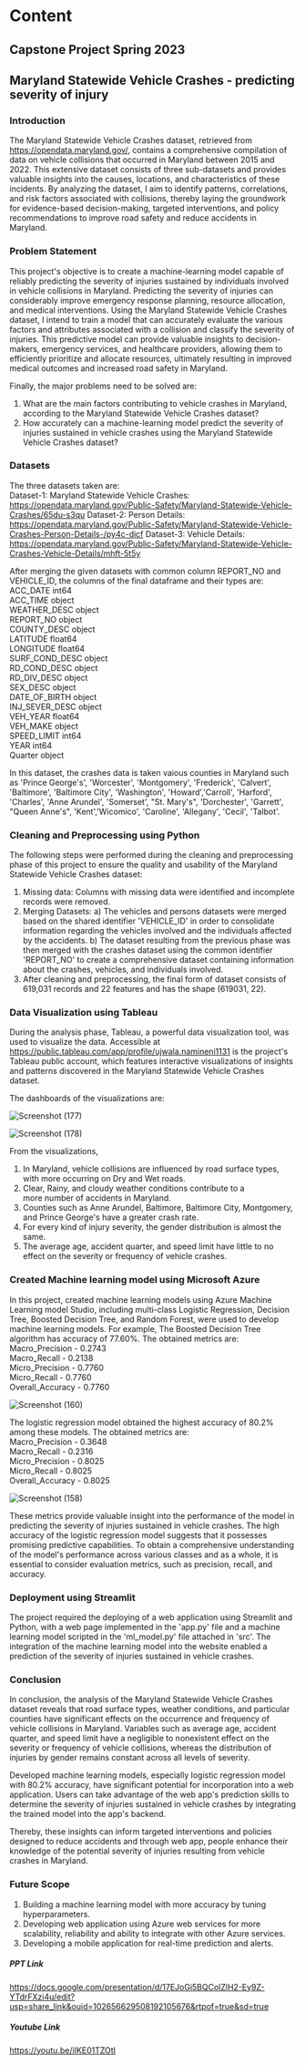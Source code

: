 # Content
## Capstone Project Spring 2023
## Maryland Statewide Vehicle Crashes - predicting severity of injury 

### Introduction
The Maryland Statewide Vehicle Crashes dataset, retrieved from https://opendata.maryland.gov/, contains a comprehensive compilation of data on vehicle collisions that occurred in Maryland between 2015 and 2022. This extensive dataset consists of three sub-datasets and provides valuable insights into the causes, locations, and characteristics of these incidents. By analyzing the dataset, I aim to identify patterns, correlations, and risk factors associated with collisions, thereby laying the groundwork for evidence-based decision-making, targeted interventions, and policy recommendations to improve road safety and reduce accidents in Maryland.

### Problem Statement
This project's objective is to create a machine-learning model capable of reliably predicting the severity of injuries sustained by individuals involved in vehicle collisions in Maryland. Predicting the severity of injuries can considerably improve emergency response planning, resource allocation, and medical interventions. Using the Maryland Statewide Vehicle Crashes dataset, I intend to train a model that can accurately evaluate the various factors and attributes associated with a collision and classify the severity of injuries. This predictive model can provide valuable insights to decision-makers, emergency services, and healthcare providers, allowing them to efficiently prioritize and allocate resources, ultimately resulting in improved medical outcomes and increased road safety in Maryland.

Finally, the major problems need to be solved are:
1. What are the main factors contributing to vehicle crashes in Maryland, according to the Maryland Statewide Vehicle Crashes dataset?
2. How accurately can a machine-learning model predict the severity of injuries sustained in vehicle crashes using the Maryland Statewide Vehicle Crashes dataset?

### Datasets
The three datasets taken are:\
Dataset-1: Maryland Statewide Vehicle Crashes:
https://opendata.maryland.gov/Public-Safety/Maryland-Statewide-Vehicle-Crashes/65du-s3qu
Dataset-2: Person Details:
https://opendata.maryland.gov/Public-Safety/Maryland-Statewide-Vehicle-Crashes-Person-Details-/py4c-dicf
Dataset-3: Vehicle Details:
https://opendata.maryland.gov/Public-Safety/Maryland-Statewide-Vehicle-Crashes-Vehicle-Details/mhft-5t5y

After merging the given datasets with common column REPORT_NO and VEHICLE_ID, the columns of the final dataframe and their types are:\
ACC_DATE            int64\
ACC_TIME           object\
WEATHER_DESC       object\
REPORT_NO          object\
COUNTY_DESC        object\
LATITUDE          float64\
LONGITUDE         float64\
SURF_COND_DESC     object\
RD_COND_DESC       object\
RD_DIV_DESC        object\
SEX_DESC           object\
DATE_OF_BIRTH      object\
INJ_SEVER_DESC     object\
VEH_YEAR          float64\
VEH_MAKE           object\
SPEED_LIMIT         int64\
YEAR                int64\
Quarter            object

In this dataset, the crashes data is taken vaious counties in Maryland such as 'Prince George's', 'Worcester', 'Montgomery', 'Frederick', 'Calvert', 'Baltimore', 'Baltimore City', 'Washington', 'Howard','Carroll', 'Harford', 'Charles', 'Anne Arundel', 'Somerset', "St. Mary's", 'Dorchester', 'Garrett', "Queen Anne's", 'Kent','Wicomico', 'Caroline', 'Allegany', 'Cecil', 'Talbot'. 

### Cleaning and Preprocessing using Python
The following steps were performed during the cleaning and preprocessing phase of this project to ensure the quality and usability of the Maryland Statewide Vehicle Crashes dataset:
1. Missing data: Columns with missing data were identified and incomplete records were removed.
2. Merging Datasets: 
    a) The vehicles and persons datasets were merged based on the shared identifier 'VEHICLE_ID' in order to consolidate information regarding the vehicles involved and the        individuals affected by the accidents.
    b) The dataset resulting from the previous phase was then merged with the crashes dataset using the common identifier 'REPORT_NO' to create a comprehensive dataset            containing information about the crashes, vehicles, and individuals involved.
3. After cleaning and preprocessing, the final form of dataset consists of 619,031 records and 22 features and has the shape (619031, 22).

### Data Visualization using Tableau
During the analysis phase, Tableau, a powerful data visualization tool, was used to visualize the data. Accessible at https://public.tableau.com/app/profile/ujwala.namineni1131 is the project's Tableau public account, which features interactive visualizations of insights and patterns discovered in the Maryland Statewide Vehicle Crashes dataset.

The dashboards of the visualizations are:

![Screenshot (177)](https://github.com/ujwala-123/Ujwala_Data606/assets/72090397/df8a8cb3-59e6-4732-b288-f4234f2c0978)

![Screenshot (178)](https://github.com/ujwala-123/Ujwala_Data606/assets/72090397/3f1f18a8-d8ef-481c-81bb-814a35ced72d)

From the visualizations, 
1. In Maryland, vehicle collisions are influenced by road surface types, with more occurring on Dry and Wet roads.
2. Clear, Rainy, and cloudy weather conditions contribute to a more number of accidents in Maryland.
3. Counties such as Anne Arundel, Baltimore, Baltimore City, Montgomery, and Prince George's have a greater crash rate.
4. For every kind of injury severity, the gender distribution is almost the same.
5. The average age, accident quarter, and speed limit have little to no effect on the severity or frequency of vehicle crashes.

### Created Machine learning model using Microsoft Azure
In this project, created machine learning models using Azure Machine Learning model Studio, including multi-class Logistic Regression, Decision Tree, Boosted Decision Tree, and Random Forest, were used to develop machine learning models. 
For example,
The Boosted Decision Tree algorithm has accuracy of 77.60%.
The obtained metrics are:\
Macro_Precision - 0.2743\
Macro_Recall - 0.2138\
Micro_Precision - 0.7760\
Micro_Recall - 0.7760\
Overall_Accuracy - 0.7760

![Screenshot (160)](https://github.com/ujwala-123/Ujwala_Data606/assets/72090397/17010273-bb2e-48b2-ac0c-0777b8f9dce8)


The logistic regression model obtained the highest accuracy of 80.2% among these models.
The obtained metrics are:\
Macro_Precision - 0.3648\
Macro_Recall - 0.2316\
Micro_Precision - 0.8025\
Micro_Recall - 0.8025\
Overall_Accuracy - 0.8025

![Screenshot (158)](https://github.com/ujwala-123/Ujwala_Data606/assets/72090397/4d5ffd4a-2315-4b90-a05e-2800118d61ae)


These metrics provide valuable insight into the performance of the model in predicting the severity of injuries sustained in vehicle crashes. The high accuracy of the logistic regression model suggests that it possesses promising predictive capabilities. To obtain a comprehensive understanding of the model's performance across various classes and as a whole, it is essential to consider evaluation metrics, such as precision, recall, and accuracy.

### Deployment using Streamlit
The project required the deploying of a web application using Streamlit and Python, with a web page implemented in the 'app.py' file and a machine learning model scripted in the 'ml_model.py' file attached in 'src'. The integration of the machine learning model into the website enabled a prediction of the severity of injuries sustained in vehicle crashes.

### Conclusion
In conclusion, the analysis of the Maryland Statewide Vehicle Crashes dataset reveals that road surface types, weather conditions, and particular counties have significant effects on the occurrence and frequency of vehicle collisions in Maryland. Variables such as average age, accident quarter, and speed limit have a negligible to nonexistent effect on the severity or frequency of vehicle collisions, whereas the distribution of injuries by gender remains constant across all levels of severity. 

Developed machine learning models, especially logistic regression model with 80.2% accuracy, have significant potential for incorporation into a web application. Users can take advantage of the web app's prediction skills to determine the severity of injuries sustained in vehicle crashes by integrating the trained model into the app's backend.

Thereby, these insights can inform targeted interventions and policies designed to reduce accidents and through web app, people enhance their knowledge of the potential severity of injuries resulting from vehicle crashes in Maryland.

### Future Scope
1. Building a machine learning model with more accuracy by tuning hyperparameters.
2. Developing web application using Azure web services for more scalability, reliability and ability to integrate with other Azure services.
3. Developing a mobile application for real-time prediction and alerts.

##### PPT Link
https://docs.google.com/presentation/d/17EJoGi5BQColZlH2-Ey9Z-YTdrFXzi4u/edit?usp=share_link&ouid=102656629508192105676&rtpof=true&sd=true 
##### Youtube Link
https://youtu.be/iIKE01TZOtI


